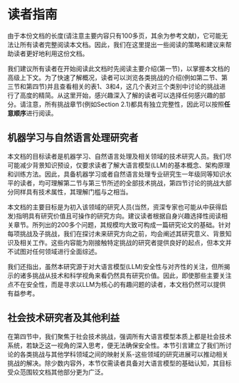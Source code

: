 # 读者指南

由于本份文档的长度(请注意主要内容只有100多页，其余为参考文献)，它可能无法让所有读者完整阅读本文档。因此，我们在这里提出一些阅读的策略和建议来帮助读者更好地利用这份文档。

我们建议所有读者在开始阅读此文档时先阅读主要介绍(第一节)，以掌握本文档的高级上下文。为了快速了解概况，读者可以浏览各类挑战的介绍(例如第二节、第三节和第四节)并且查看相关的表1、3和4，这几个表对三个类别中讨论的挑战进行了高度的精简。从这里开始，感兴趣深入了解的读者可以选择任何感兴趣的部分。请注意，所有挑战章节(例如Section 2.1)都具有独立完整性，因此可以按照**任意顺序**进行阅读。

## 机器学习与自然语言处理研究者

本文档的目标读者是机器学习、自然语言处理及相关领域的技术研究人员。我们尽可能减少背景知识预设，仅要求读者了解大语言模型(LLM)的基本概念、架构原理和训练方法。因此，具备机器学习或者自然语言处理专业研究生一年级同等知识水平的读者，均可理解第二节与第三节所述的全部技术挑战，第四节讨论的挑战大部分同样具有技术属性，其理解门槛与之相当。

本文档的主要目标是为初入该领域的研究人员(当然，资深专家也可能从中获得启发)指明具有研究价值且可操作的研究方向。建议读者根据自身兴趣选择性阅读相关章节。所列出的200多个问题，其规模均大致可构成一篇研究论文的基础。针对每项挑战及子挑战，我们在探讨未来研究方向之前，均会阐述其研究意义、背景知识及相关工作。这些内容能为刚接触特定挑战的研究者提供良好的起点，但本文并不试图对任何领域进行全面综述。

我们还指出，虽然本研究源于对大语言模型(LLM)安全性与对齐性的关注，但所揭示的诸多挑战从技术和科学视角来看仍然具有研究价值。因此，即使那些主要关注点不在安全性，而是寻求以LLM为核心的有趣问题的读者，本文档仍然可以提供有益参考。

## 社会技术研究者及其他利益

在第四节中，我们聚焦于社会技术挑战，强调所有大语言模型本质上都是社会技术系统，若缺乏这一视角的深入思考，便无法确保安全性。本节引言建立了我们所讨论的各类挑战与其他学科领域之间的映射关系-这些领域的研究进展可以推动相关挑战的解决。除少数内容外，本节仅需读者具备对大语言模型的基础认知，其目标受众范围较文档其他部分更为广泛。
